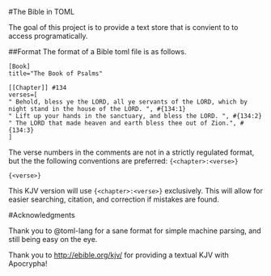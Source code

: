 #The Bible in TOML


The goal of this project is to provide a text store that is convient to to access
programatically.


##Format
The format of a Bible toml file is as follows.

```
[Book]
title="The Book of Psalms"

[[Chapter]] #134
verses=[
" Behold, bless ye the LORD, all ye servants of the LORD, which by night stand in the house of the LORD. ", #{134:1}
" Lift up your hands in the sanctuary, and bless the LORD. ", #{134:2}
" The LORD that made heaven and earth bless thee out of Zion.", #{134:3}
]

```
The verse numbers in the comments are not in a strictly regulated format, but the
the following conventions are preferred:
`{<chapter>:<verse>}`

`{<verse>}`


This KJV version will use `{<chapter>:<verse>}` exclusively. This will allow
for easier searching, citation, and correction if mistakes are found.

#Acknowledgments

Thank you to @toml-lang for a sane format for simple machine parsing, and still being easy on the eye.

Thank you to http://ebible.org/kjv/ for providing a textual KJV with Apocrypha!

